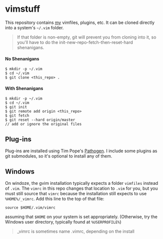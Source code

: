 vimstuff
========

This repository contains [my][me] vimfiles, plugins, etc.
It can be cloned directly into a system's `~/.vim` folder.

> If that folder is non-empty, git will prevent you from
> cloning into it, so you'll have to do the
> init-new-repo-fetch-then-reset-hard shenanigans.

#### No Shenanigans

    $ mkdir -p ~/.vim
    $ cd ~/.vim
    $ git clone <this_repo> .

#### With Shenanigans

    $ mkdir -p ~/.vim
    $ cd ~/.vim
    $ git init
    $ git remote add origin <this_repo>
    $ git fetch
    $ git reset --hard origin/master
    // add or ignore the original files

Plug-ins
--------

Plug-ins are installed using Tim Pope's [Pathogen][].
I include some plugins as git submodules, so it's optional
to install any of them.

Windows
-------

On windoze, the gvim installation typically expects a
folder `vimfiles` instead of `.vim`.  The `vimrc` in this
repo changes that location to `.vim` for you, but you must
still source that `vimrc` because the installation still
expects to use `%HOME%/_vimrc`. Add this line to the
top of that file:

    source $HOME/.vim/vimrc

assuming that `$HOME` on your system is set appropriately.
(Otherwise, try the Windows user directory,
typically found at `%USERPROFILE%`)

> _vimrc is sometimes name .vimrc, depending on the install



[me]: http://github.com/radford-nguyen
[Pathogen]: https://github.com/tpope/vim-pathogen

